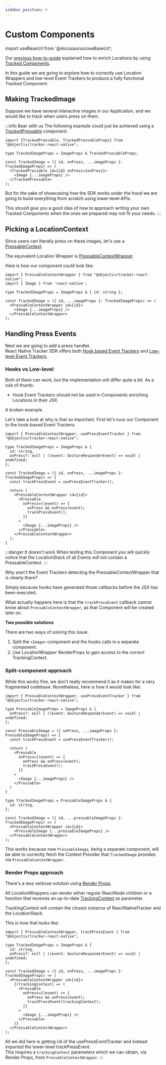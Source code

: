 ```yaml
---
sidebar_position: 4
---
```


# Custom Components

import useBaseUrl from '@docusaurus/useBaseUrl';

Our [previous how-to-guide](/tracking/react-native/how-to-guides/tracking-locations.md) explained how to enrich Locations by using [Tracked Components](/tracking/react-native/api-reference/trackedComponents/overview.md).

In this guide we are going to explore how to correctly use Location Wrappers and low-level Event Trackers to produce a fully functional Tracked Component.

## Making TrackedImage
Suppose we have several interactive images in our Application, and we would like to track when users press on them.

:::info Bear with us
The following example could just be achieved using a [TrackedPressable](/tracking/react-native/api-reference/trackedComponents/TrackedPressable.md) component:

```tsx
import {TrackedPressable, TrackedPressableProps} from "@objectiv/tracker-react-native";

type TrackedImageProps = ImageProps & TrackedPressableProps;

const TrackedImage = ({ id, onPress, ...imageProps }: TrackedImageProps) => (
  <TrackedPressable id={id} onPress={onPress}>
    <Image {...imageProps} />
  </TrackedPressable>
);
```

But for the sake of showcasing how the SDK works under the hood we are going to build everything from scratch using lower-level APIs.

This should give you a good idea of how to approach writing your own Tracked Components when the ones we prepared may not fit your needs.
:::
## Picking a LocationContext 
Since users can literally press on these images, let's use a [PressableContext](/taxonomy/reference/location-contexts/PressableContext.md).

The equivalent Location Wrapper is [PressableContextWrapper](/tracking/react-native/api-reference/locationWrappers/PressableContextWrapper.md).

Here is how our component could look like:

```tsx
import { PressableContextWrapper } from "@objectiv/tracker-react-native";
import { Image } from 'react-native';

type TrackedImageProps = ImageProps & { id: string };

const TrackedImage = ({ id, ...imageProps }: TrackedImageProps) => (
  <PressableContextWrapper id={id}>
    <Image {...imageProps} />
  </PressableContextWrapper>
);
```

## Handling Press Events
Next we are going to add a press handler.  
React Native Tracker SDK offers both [Hook based Event Trackers](/tracking/react-native/api-reference/hooks/eventTrackers/overview.md) and [Low-level Event Trackers](/tracking/react-native/api-reference/eventTrackers/overview.md).


### Hooks vs Low-level
Both of them can work, but the implementation will differ quite a bit. As a rule of thumb: 

- Hook Event Trackers should not be used in Components enriching Locations in their JSX.

<p style={{ color: 'red', fontWeight: 'bold'}}>A broken example</p> 

Let's take a look at why is that so important. First let's `hook` our Component to the hook-based Event Trackers. 

```tsx
import { PressableContextWrapper, usePressEventTracker } from "@objectiv/tracker-react-native";

type TrackedImageProps = ImageProps & { 
  id: string,
  onPress?: null | ((event: GestureResponderEvent) => void) | undefined;
};

const TrackedImage = ({ id, onPress, ...imageProps }: TrackedImageProps) => {
  const trackPressEvent = usePressEventTracker();

  return (
    <PressableContextWrapper id={id}>
      <Pressable
        onPress={(event) => {
          onPress && onPress(event);
          trackPressEvent();
        }}
      >
        <Image {...imageProps} />
      </Pressable>
    </PressableContextWrapper>
  );
}
```

:::danger It doesn't work
When testing this Component you will quickly notice that the LocationStack of all Events will not contain a PressableContext.
:::

Why aren't the Event Trackers detecting the PressableContextWrapper that is clearly there?

Simply because hooks have generated those callbacks before the JSX has been executed.

What actually happens here is that the `trackPressEvent` callback cannot know about `PressableContextWrapper`, as that Component will be created later on.  

**Two possible solutions**

There are two ways of solving this issue:

1. Split the `<Image>` component and the hooks calls in a separate component.
2. Use LocationWrapper RenderProps to gain access to the correct TrackingContext.

### Split-component approach
While this works fine, we don't really recommend it as it makes for a very fragmented codebase. Nonetheless, here is how it would look like:

```tsx
import { PressableContextWrapper, usePressEventTracker } from "@objectiv/tracker-react-native";

type PressableImageProps = ImageProps & {
  onPress?: null | ((event: GestureResponderEvent) => void) | undefined;
};

const PressableImage = ({ onPress, ...imageProps }: PressableImageProps) => {
  const trackPressEvent = usePressEventTracker();

  return (
    <Pressable 
      onPress={(event) => {
        onPress && onPress(event);
        trackPressEvent();
      }}
    >
      <Image {...imageProps} />
    </Pressable>
  )
}

type TrackedImageProps = PressableImageProps & {
  id: string,
};

const TrackedImage = ({ id, ...pressableImageProps }: TrackedImageProps) => (
  <PressableContextWrapper id={id}>
    <PressableImage {...pressableImageProps} />
  </PressableContextWrapper>
);
```

This works because now `PressableImage`, being a separate component, will be able to correctly fetch the Context Provider that `TrackedImage` provides via `PressableContextWrapper`.

### Render Props approach
There's a less verbose solution using [Render Props](https://reactjs.org/docs/render-props.html).  

All LocationWrappers can render either regular ReactNode children or a function that receives an up-to-date [TrackingContext](/tracking/react-native/api-reference/providers/TrackingContext.md) as parameter.

TrackingContext will contain the closest instance of ReactNativeTracker and the LocationStack.

This is how that looks like:

```tsx
import { PressableContextWrapper, trackPressEvent } from "@objectiv/tracker-react-native";

type TrackedImageProps = ImageProps & {
  id: string,
  onPress?: null | ((event: GestureResponderEvent) => void) | undefined;
};

const TrackedImage = ({ id, onPress, ...imageProps }: TrackedImageProps) => (
  <PressableContextWrapper id={id}>
    {(trackingContext) => (
      <Pressable
        onPress={(event) => {
          onPress && onPress(event);
          trackPressEvent(trackingContext);
        }}
      >
        <Image {...imageProps} />
      </Pressable>
    )}
  </PressableContextWrapper>
);
```

All we did here is getting rid of the usePressEventTracker and instead imported the lower-level trackPressEvent.  
This requires a `trackingContext` parameters which we can obtain, via Render Props, from `PressableContextWrapper`.
:::